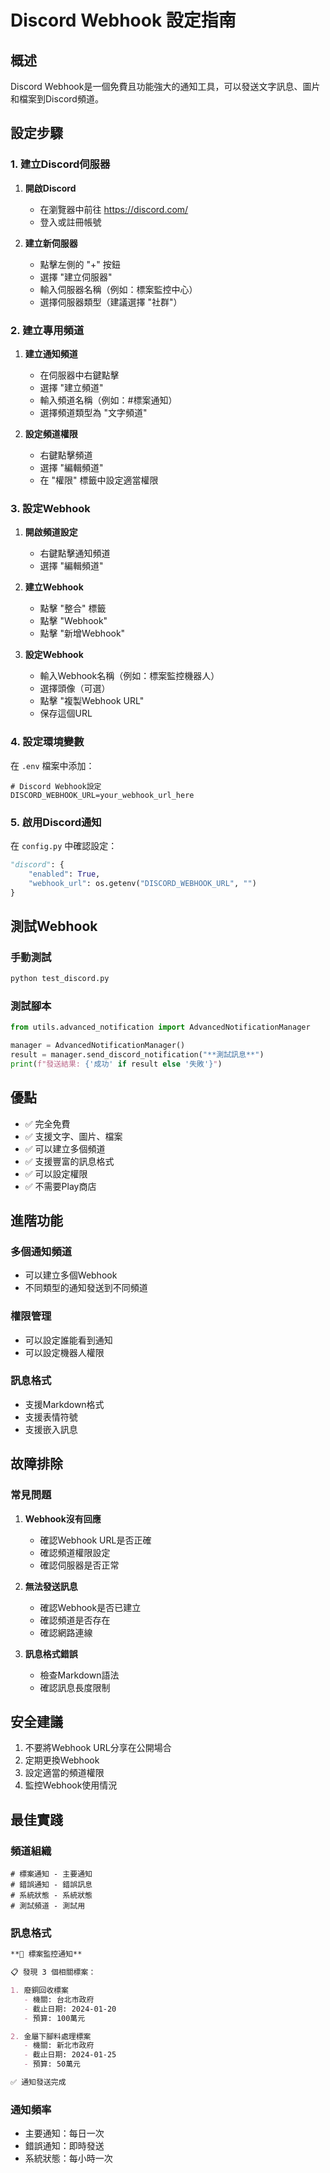 # Discord Webhook 設定指南

## 概述
Discord Webhook是一個免費且功能強大的通知工具，可以發送文字訊息、圖片和檔案到Discord頻道。

## 設定步驟

### 1. 建立Discord伺服器

1. **開啟Discord**
   - 在瀏覽器中前往 https://discord.com/
   - 登入或註冊帳號

2. **建立新伺服器**
   - 點擊左側的 "+" 按鈕
   - 選擇 "建立伺服器"
   - 輸入伺服器名稱（例如：標案監控中心）
   - 選擇伺服器類型（建議選擇 "社群"）

### 2. 建立專用頻道

1. **建立通知頻道**
   - 在伺服器中右鍵點擊
   - 選擇 "建立頻道"
   - 輸入頻道名稱（例如：#標案通知）
   - 選擇頻道類型為 "文字頻道"

2. **設定頻道權限**
   - 右鍵點擊頻道
   - 選擇 "編輯頻道"
   - 在 "權限" 標籤中設定適當權限

### 3. 設定Webhook

1. **開啟頻道設定**
   - 右鍵點擊通知頻道
   - 選擇 "編輯頻道"

2. **建立Webhook**
   - 點擊 "整合" 標籤
   - 點擊 "Webhook"
   - 點擊 "新增Webhook"

3. **設定Webhook**
   - 輸入Webhook名稱（例如：標案監控機器人）
   - 選擇頭像（可選）
   - 點擊 "複製Webhook URL"
   - 保存這個URL

### 4. 設定環境變數

在 `.env` 檔案中添加：

```env
# Discord Webhook設定
DISCORD_WEBHOOK_URL=your_webhook_url_here
```

### 5. 啟用Discord通知

在 `config.py` 中確認設定：

```python
"discord": {
    "enabled": True,
    "webhook_url": os.getenv("DISCORD_WEBHOOK_URL", "")
}
```

## 測試Webhook

### 手動測試
```bash
python test_discord.py
```

### 測試腳本
```python
from utils.advanced_notification import AdvancedNotificationManager

manager = AdvancedNotificationManager()
result = manager.send_discord_notification("**測試訊息**")
print(f"發送結果: {'成功' if result else '失敗'}")
```

## 優點
- ✅ 完全免費
- ✅ 支援文字、圖片、檔案
- ✅ 可以建立多個頻道
- ✅ 支援豐富的訊息格式
- ✅ 可以設定權限
- ✅ 不需要Play商店

## 進階功能

### 多個通知頻道
- 可以建立多個Webhook
- 不同類型的通知發送到不同頻道

### 權限管理
- 可以設定誰能看到通知
- 可以設定機器人權限

### 訊息格式
- 支援Markdown格式
- 支援表情符號
- 支援嵌入訊息

## 故障排除

### 常見問題
1. **Webhook沒有回應**
   - 確認Webhook URL是否正確
   - 確認頻道權限設定
   - 確認伺服器是否正常

2. **無法發送訊息**
   - 確認Webhook是否已建立
   - 確認頻道是否存在
   - 確認網路連線

3. **訊息格式錯誤**
   - 檢查Markdown語法
   - 確認訊息長度限制

## 安全建議
1. 不要將Webhook URL分享在公開場合
2. 定期更換Webhook
3. 設定適當的頻道權限
4. 監控Webhook使用情況

## 最佳實踐

### 頻道組織
```
# 標案通知 - 主要通知
# 錯誤通知 - 錯誤訊息
# 系統狀態 - 系統狀態
# 測試頻道 - 測試用
```

### 訊息格式
```markdown
**🔔 標案監控通知**

📋 發現 3 個相關標案：

1. 廢銅回收標案
   - 機關: 台北市政府
   - 截止日期: 2024-01-20
   - 預算: 100萬元

2. 金屬下腳料處理標案
   - 機關: 新北市政府
   - 截止日期: 2024-01-25
   - 預算: 50萬元

✅ 通知發送完成
```

### 通知頻率
- 主要通知：每日一次
- 錯誤通知：即時發送
- 系統狀態：每小時一次 